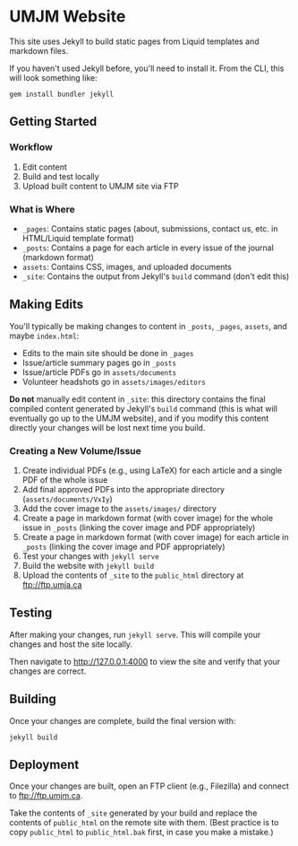 # UMJM Website

This site uses Jekyll to build static pages from Liquid templates and markdown files.

If you haven't used Jekyll before, you'll need to install it. From the CLI, this will look something like:

```
gem install bundler jekyll
```

## Getting Started

### Workflow

1. Edit content
2. Build and test locally
3. Upload built content to UMJM site via FTP

### What is Where

* `_pages`: Contains static pages (about, submissions, contact us, etc. in HTML/Liquid template format)
* `_posts`: Contains a page for each article in every issue of the journal (markdown format)
* `assets`: Contains CSS, images, and uploaded documents
* `_site`: Contains the output from Jekyll's `build` command (don't edit this)

## Making Edits

You'll typically be making changes to content in `_posts`, `_pages`, `assets`, and maybe `index.html`:

* Edits to the main site should be done in `_pages`
* Issue/article summary pages go in `_posts`
* Issue/article PDFs go in `assets/documents`
* Volunteer headshots go in `assets/images/editors`

**Do not** manually edit content in `_site`: this directory contains the final compiled content generated by
Jekyll's `build` command (this is what will eventually go up to the UMJM website), and if you modify this content
directly your changes will be lost next time you build.

### Creating a New Volume/Issue

1. Create individual PDFs (e.g., using LaTeX) for each article and a single PDF of the whole issue
2. Add final approved PDFs into the appropriate directory (`assets/documents/VxIy`)
3. Add the cover image to the `assets/images/` directory
4. Create a page in markdown format (with cover image) for the whole issue in `_posts` (linking the cover image and PDF appropriately)
5. Create a page in markdown format (with cover image) for each article in `_posts` (linking the cover image and PDF appropriately)
6. Test your changes with `jekyll serve`
7. Build the website with `jekyll build`
8. Upload the contents of `_site` to the `public_html` directory at ftp://ftp.umja.ca

## Testing

After making your changes, run `jekyll serve`. This will compile your changes and host the site locally.

Then navigate to http://127.0.0.1:4000 to view the site and verify that your changes are correct.

## Building

Once your changes are complete, build the final version with:

```
jekyll build
```

## Deployment

Once your changes are built, open an FTP client (e.g., Filezilla) and connect to ftp://ftp.umjm.ca.

Take the contents of `_site` generated by your build and replace the contents of `public_html` on the remote site with them.
(Best practice is to copy `public_html` to `public_html.bak` first, in case you make a mistake.)
